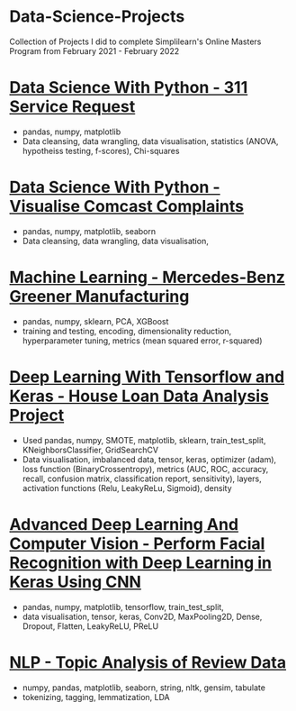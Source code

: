 # Data-Science-Projects
Collection of Projects I did to complete Simplilearn's Online Masters Program from February 2021 - February 2022

# [Data Science With Python - 311 Service Request](https://github.com/Jlod95/AI-Engineering-Masters/blob/main/1_Data%20science%20with%20python/1_311%20Service%20Requests.ipynb)
* pandas, numpy, matplotlib
* Data cleansing, data wrangling, data visualisation, statistics (ANOVA, hypotheiss testing, f-scores), Chi-squares

# [Data Science With Python - Visualise Comcast Complaints](https://github.com/Jlod95/AI-Engineering-Masters/blob/main/1_Data%20science%20with%20python/1_Visualise%20Comcast%20Complaints.ipynb)
* pandas, numpy, matplotlib, seaborn
* Data cleansing, data wrangling, data visualisation,

# [Machine Learning - Mercedes-Benz Greener Manufacturing](https://github.com/Jlod95/AI-Engineering-Masters/blob/main/2_Machine%20Learning/2_Mercedes-Benz%20Greener%20Manufacturing.ipynb)
* pandas, numpy, sklearn, PCA, XGBoost
* training and testing, encoding, dimensionality reduction, hyperparameter tuning, metrics (mean squared error, r-squared)

# [Deep Learning With Tensorflow and Keras - House Loan Data Analysis Project](https://github.com/Jlod95/AI-Engineering-Masters/blob/main/3_Deep%20Learning%20With%20Keras%20and%20Tensorflow/House%20Loan%20Data%20Analysis%20Project.ipynb)
* Used pandas, numpy, SMOTE, matplotlib, sklearn, train_test_split, KNeighborsClassifier, GridSearchCV
* Data visualisation, imbalanced data, tensor, keras, optimizer (adam), loss function (BinaryCrossentropy), metrics (AUC, ROC, accuracy, recall, confusion matrix, classification report, sensitivity), layers, activation functions (Relu, LeakyReLu, Sigmoid), density

# [Advanced Deep Learning And Computer Vision - Perform Facial Recognition with Deep Learning in Keras Using CNN](https://github.com/Jlod95/AI-Engineering-Masters/blob/main/4_Advanced%20Deep%20Learning%20And%20Computer%20Vision/Perform%20Facial%20Recognition%20with%20Deep%20Learning%20in%20Keras%20Using%20CNN.ipynb)
* pandas, numpy, matplotlib, tensorflow, train_test_split, 
* data visualisation, tensor, keras, Conv2D, MaxPooling2D, Dense, Dropout, Flatten, LeakyReLU, PReLU

# [NLP - Topic Analysis of Review Data](https://github.com/Jlod95/AI-Engineering-Masters/blob/main/5_NLP/Topic%20Analysis%20of%20Review%20Data.ipynb)
* numpy, pandas, matplotlib, seaborn, string, nltk, gensim, tabulate
* tokenizing, tagging, lemmatization, LDA

# []()
